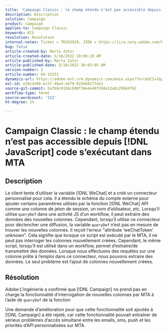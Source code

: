 ```yaml
---
title: 'Campaign Classic : le champ étendu n’est pas accessible depuis [!DNL JavaScript] code s’exécutant dans MTA'
description: Description
solution: Campaign
product: Campaign
applies-to: Campaign Classic
keywords: KCS
resolution: Resolution
internal-notes: Ticket = TK203929, JIRA = https://jira.corp.adobe.com/browse/NEO-20460, https://jira.corp.adobe.com/browse/NEO-20648
bug: false
article-created-by: Marta Zator
article-created-date: 5/10/2022 10:00:28 AM
article-published-by: Marta Zator
article-published-date: 5/10/2022 10:03:05 AM
version-number: 2
article-number: KA-15251
dynamics-url: https://adobe-ent.crm.dynamics.com/main.aspx?forceUCI=1&pagetype=entityrecord&etn=knowledgearticle&id=90301002-48d0-ec11-a7b5-00224809c101
exl-id: e39c4386-ec57-46e4-ab79-825666277de3
source-git-commit: 5a7b9c9156cb90f34e4e49f268e12a0c29b64762
workflow-type: tm+mt
source-wordcount: '223'
ht-degree: 1%

---
```


# Campaign Classic : le champ étendu n’est pas accessible depuis [!DNL JavaScript] code s’exécutant dans MTA

## Description


Le client tente d’utiliser la variable [!DNL WeChat] et a créé un connecteur personnalisé pour cela. Il a étendu le schéma du compte externe pour ajouter certains paramètres utilisés par la fonction [!DNL WeChat] API comme une colonne de jeton de session, un nom d’utilisateur, etc. Lorsqu’il utilise `queryDef` dans une activité JS d’un workflow, il peut extraire des données des nouvelles colonnes. Cependant, lorsqu’il utilise ce connecteur pour déclencher une diffusion, la variable `queryDef` n’est pas en mesure de trouver les nouvelles colonnes. Il reçoit l&#39;erreur &quot;attribute ‘weChatToken’ unknown&quot;. Cela signifie que lorsque ce script est exécuté par le MTA, il ne peut pas interroger les colonnes nouvellement créées. Cependant, le même script, lorsqu’il est utilisé dans un workflow, permet d’extraire/de transmettre des données. Lorsque nous effectuons des requêtes sur une colonne prête à l’emploi dans ce connecteur, nous pouvons extraire des données. Le seul problème est l’ajout de colonnes nouvellement créées.


## Résolution


Adobe<b> </b>L&#39;ingénierie a confirmé que [!DNL Campaign] ne prend pas en charge la fonctionnalité d’interrogation de nouvelles colonnes par MTA à l’aide de `queryDef` de la fonction

Une demande d’amélioration pour que cette fonctionnalité soit ajoutée à [!DNL Campaign] a été rejeté, car cette fonctionnalité pouvait entraîner de sérieux problèmes d’accès simultané entre les emails, sms, push et les priorités d’API personnalisées sur MTA.

